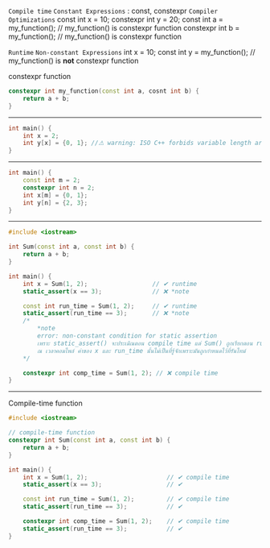`Compile time`
    `Constant Expressions` : const, constexpr
    `Compiler Optimizations`
    const int x = 10;
    constexpr int y = 20;
    const int a = my_function();     // my_function() is constexpr function
    constexpr int b = my_function(); // my_function() is constexpr function

`Runtime`
    `Non-constant Expressions`
    int x = 10;
    const int y = my_function();     // my_function() is **not** constexpr function

constexpr function
```cpp  
constexpr int my_function(const int a, cosnt int b) { 
    return a + b;
}
```  
---

```cpp
int main() {
    int x = 2; 
    int y[x] = {0, 1}; //⚠ warning: ISO C++ forbids variable length array 'y' [-Wvla]
}
```
---

```cpp
int main() {
    const int m = 2;
    constexpr int n = 2;
    int x[m] = {0, 1}; 
    int y[n] = {2, 3};
}
```
---
```cpp
#include <iostream>

int Sum(const int a, const int b) {
    return a + b;
}

int main() {
    int x = Sum(1, 2);                  // ✔ runtime
    static_assert(x == 3);              // ❌ *note

    const int run_time = Sum(1, 2);     // ✔ runtime
    static_assert(run_time == 3);       // ❌ *note    
    /*  
        *note 
        error: non-constant condition for static assertion
        เพราะ static_assert() จะประเมิณตอน compile time แต่ Sum() ถูกเรียกตอน runtime
        ณ เวลาคอมไพล์ ค่าของ x และ run_time นั้นไม่เป็นที่รู้จักเพราะมันถูกกำหนดไว้ที่รันไทม์ 
    */

    constexpr int comp_time = Sum(1, 2); // ❌ compile time
}
```
---
Compile-time function
```cpp
#include <iostream>

// compile-time function
constexpr int Sum(const int a, const int b) {
    return a + b;
}

int main() {
    int x = Sum(1, 2);                      // ✔ compile time
    static_assert(x == 3);                  // ✔

    const int run_time = Sum(1, 2);         // ✔ compile time
    static_assert(run_time == 3);           // ✔

    constexpr int comp_time = Sum(1, 2);    // ✔ compile time
    static_assert(run_time == 3);           // ✔
}
```